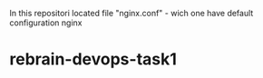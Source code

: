 In this repositori located file "nginx.conf" - wich one have default configuration nginx

# rebrain-devops-task1

